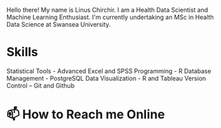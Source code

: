 Hello there! My name is Linus Chirchir. I am a Health Data Scientist and Machine Learning Enthusiast. I'm currently undertaking an MSc in Health Data Science at Swansea University.

# Skills
Statistical Tools - Advanced Excel and SPSS
Programming - R
Database Management - PostgreSQL
Data Visualization - R and Tableau
Version Control – Git and Github

# 📫 How to Reach me Online





<!--
**linuschirchir/linuschirchir** is a ✨ _special_ ✨ repository because its `README.md` (this file) appears on your GitHub profile.

Here are some ideas to get you started:

- 🔭 I’m currently working on ...
- 🌱 I’m currently learning ...
- 👯 I’m looking to collaborate on ...
- 🤔 I’m looking for help with ...
- 💬 Ask me about ...
- 📫 How to reach me: ...
- 😄 Pronouns: ...
- ⚡ Fun fact: ...
-->
